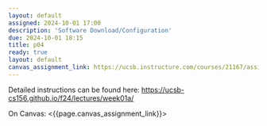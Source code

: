 ```yaml
---
layout: default
assigned: 2024-10-01 17:00
description: 'Software Download/Configuration'
due: 2024-10-01 18:15
title: p04
ready: true
layout: default
canvas_assignment_link: https://ucsb.instructure.com/courses/21167/assignments/286595
---
```


Detailed instructions can be found here: <https://ucsb-cs156.github.io/f24/lectures/week01a/>

On Canvas: <{{page.canvas_assignment_link}}>
